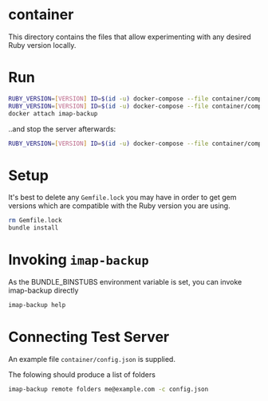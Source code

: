 # container

This directory contains the files that allow experimenting with
any desired Ruby version locally.

# Run

```sh
RUBY_VERSION=[VERSION] ID=$(id -u) docker-compose --file container/compose.yml build
RUBY_VERSION=[VERSION] ID=$(id -u) docker-compose --file container/compose.yml up -d
docker attach imap-backup
```

..and stop the server afterwards:

```sh
RUBY_VERSION=[VERSION] ID=$(id -u) docker-compose --file container/compose.yml down
```

# Setup

It's best to delete any `Gemfile.lock` you may have
in order to get gem versions which
are compatible with the Ruby version you are using.

```sh
rm Gemfile.lock
bundle install
```

# Invoking `imap-backup`

As the BUNDLE_BINSTUBS environment variable is set,
you can invoke imap-backup directly

```sh
imap-backup help
```

# Connecting Test Server

An example file `container/config.json` is supplied.

The folowing should produce a list of folders

```sh
imap-backup remote folders me@example.com -c config.json
```
